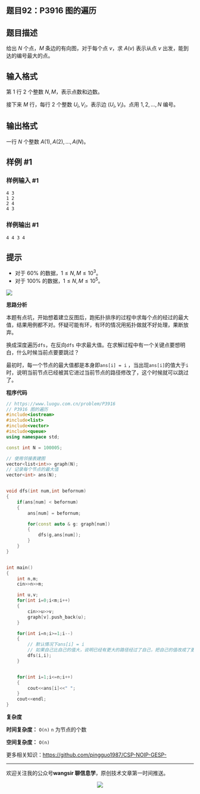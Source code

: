 ﻿## 题目92：P3916 图的遍历

## 题目描述

给出 $N$ 个点，$M$ 条边的有向图，对于每个点 $v$，求 $A(v)$ 表示从点 $v$ 出发，能到达的编号最大的点。

## 输入格式

第 $1$ 行 $2$ 个整数 $N,M$，表示点数和边数。

接下来 $M$ 行，每行 $2$ 个整数 $U_i,V_i$，表示边 $(U_i,V_i)$。点用 $1,2,\dots,N$ 编号。

## 输出格式

一行 $N$ 个整数 $A(1),A(2),\dots,A(N)$。

## 样例 #1

### 样例输入 #1

```
4 3
1 2
2 4
4 3
```

### 样例输出 #1

```
4 4 3 4
```

## 提示

- 对于 $60\%$ 的数据，$1 \leq N,M \leq 10^3$。
- 对于 $100\%$ 的数据，$1 \leq N,M \leq 10^5$。

<img src ="https://cdn.jsdelivr.net/gh/pingguo1987/CSP-NOIP-GESP-/image/pic/图论/图论_题目92：P3916 图的遍历/image-20250320160417412.png" />

**思路分析**

本题有点坑，开始想着建立反图后，跑拓扑排序的过程中求每个点的经过的最大值，结果用例都不对。怀疑可能有环，有环的情况用拓扑做就不好处理，果断放弃。

换成深度遍历`dfs`，在反向`dfs` 中求最大值。在求解过程中有一个关键点要想明白，什么时候当前点要要跳过？

最初时，每一个节点的最大值都是本身即`ans[i] = i` ，当出现`ans[i]`的值大于`i` 时，说明当前节点已经被其它进过当前节点的路径修改了，这个时候就可以跳过了。



**程序代码**

```c++
// https://www.luogu.com.cn/problem/P3916
// P3916 图的遍历
#include<iostream>
#include<list>
#include<vector>
#include<queue>
using namespace std;

const int N = 100005;

// 使用邻接表建图
vector<list<int>> graph(N);
// 记录每个节点的最大值
vector<int> ans(N);


void dfs(int num,int befornum)
{
    if(ans[num] < befornum)
    {
        ans[num] = befornum;

        for(const auto & g: graph[num])
        {
            dfs(g,ans[num]);
        }
    }
}


int main()
{
    int n,m;
    cin>>n>>m;

    int u,v;
    for(int i=0;i<m;i++)
    {
        cin>>u>>v;
        graph[v].push_back(u);
    }

    for(int i=n;i>=1;i--)
    {
        // 默认情况下ans[i] = i
        // 如果自己比自己的值大，说明已经有更大的路径经过了自己，把自己的值改成了更大的
        dfs(i,i);
    }


    for(int i=1;i<=n;i++)
    {
        cout<<ans[i]<<" ";
    }
    cout<<endl;
}
```

**复杂度**

**时间复杂度：** `O(n)`  `n` 为节点的个数

**空间复杂度：** `O(n)` 

更多相关知识：https://github.com/pingguo1987/CSP-NOIP-GESP-

---

欢迎关注我的公众号**wangsir 聊信息学**，原创技术文章第一时间推送。

<center>
    <img src="https://cdn.jsdelivr.net/gh/pingguo1987/CSP-NOIP-GESP-/image/pic/公众号-扫码版.png">
</center>
